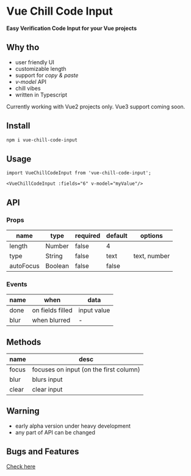 # Vue Chill Code Input
**Easy Verification Code Input for your Vue projects**

## Why tho
- user friendly UI
- customizable length
- support for _copy & paste_
- _v-model_ API
- chill vibes
- written in Typescript

Currently working with Vue2 projects only. Vue3 support coming soon.

## Install
```bash
npm i vue-chill-code-input
```

## Usage
```vue
import VueChillCodeInput from 'vue-chill-code-input';

<VueChillCodeInput :fields="6" v-model="myValue"/>
```

## API

### Props
| name   | type   | required | default | options |
|--------|--------|----------|---------| --- |
| length | Number | false    | 4       |  |
| type | String | false    | text | text, number |
| autoFocus | Boolean | false    | false  |     |

### Events
| name   | when   | data | 
|--------|--------|----------|
| done | on fields filled | input value |
| blur | when blurred | - |

## Methods
| name   | desc    | 
|--------|--------|
| focus | focuses on input (on the first column) |
| blur | blurs input |
| clear | clear input |

## Warning
- early alpha version under heavy development
- any part of API can be changed

## Bugs and Features
[Check here](https://github.com/tskvrnda/vue-chill-code-input/issues)